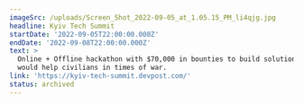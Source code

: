 ```yaml
---
imageSrc: /uploads/Screen_Shot_2022-09-05_at_1.05.15_PM_li4qjg.jpg
headline: Kyiv Tech Summit
startDate: '2022-09-05T22:00:00.000Z'
endDate: '2022-09-08T22:00:00.000Z'
text: >
  Online + Offline hackathon with $70,000 in bounties to build solutions that
  would help civilians in times of war.
link: 'https://kyiv-tech-summit.devpost.com/'
status: archived
---
```


